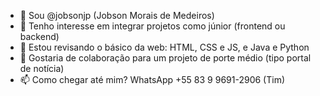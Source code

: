 - 👋 Sou @jobsonjp (Jobson Morais de Medeiros)
- 👀 Tenho interesse em integrar projetos como júnior (frontend ou backend)
- 🌱 Estou revisando o básico da web: HTML, CSS e JS, e Java e Python
- 💞️ Gostaria de colaboração para um projeto de porte médio (tipo portal de notícia)
- 📫 Como chegar até mim? WhatsApp +55 83 9 9691-2906 (Tim) 

<!---
jobsonjp/jobsonjp is a ✨ special ✨ repository because its `README.md` (this file) appears on your GitHub profile.
You can click the Preview link to take a look at your changes.
--->
